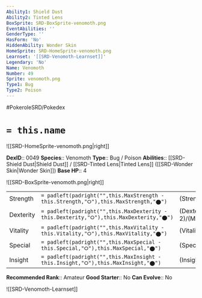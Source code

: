 ```yaml
---
Ability1: Shield Dust
Ability2: Tinted Lens
BoxSprite: SRD-BoxSprite-venomoth.png
EventAbilities: ''
GenderType: ''
HasForm: 'No'
HiddenAbility: Wonder Skin
HomeSprite: SRD-HomeSprite-venomoth.png
Learnset: '[[SRD-Venomoth-Learnset]]'
Legendary: 'No'
Name: Venomoth
Number: 49
Sprite: venomoth.png
Type1: Bug
Type2: Poison
---
```


#PokeroleSRD/Pokedex

# `= this.name`

![[SRD-HomeSprite-venomoth.png|right]]

**DexID**:: 0049
**Species**:: Venomoth
**Type**:: Bug / Poison
**Abilities**:: [[SRD-Shield Dust|Shield Dust]] / [[SRD-Tinted Lens|Tinted Lens]] ([[SRD-Wonder Skin|Wonder Skin]])
**Base HP**:: 4

![[SRD-BoxSprite-venomoth.png|right]]

|           |                                                                                        |                                          |
| --------- | -------------------------------------------------------------------------------------- | ---------------------------------------- |
| Strength  | `= padleft(padright("",this.MaxStrength - this.Strength,"⭘"),this.MaxStrength,"⬤")`    | (Strength::2)/(MaxStrength::4)   |
| Dexterity | `= padleft(padright("",this.MaxDexterity - this.Dexterity,"⭘"),this.MaxDexterity,"⬤")` | (Dexterity:: 2)/(MaxDexterity::4) |
| Vitality  | `= padleft(padright("",this.MaxVitality - this.Vitality,"⭘"),this.MaxVitality,"⬤")`    | (Vitality::2)/(MaxVitality::5)   |
| Special   | `= padleft(padright("",this.MaxSpecial - this.Special,"⭘"),this.MaxSpecial,"⬤")`       | (Special::2)/(MaxSpecial::5)     |
| Insight   | `= padleft(padright("",this.MaxInsight - this.Insight,"⭘"),this.MaxInsight,"⬤")`       | (Insight::2)/(MaxInsight::5)     |

**Recommended Rank**:: Amateur
**Good Starter**:: No
**Can Evolve**:: No

![[SRD-Venomoth-Learnset]]